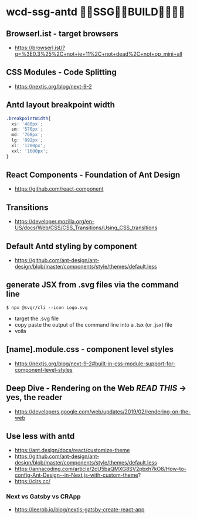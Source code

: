 # wcd-ssg-antd 🐜🐜SSG🐜🐜BUILD🐜🐜🐜🐜

## Browserl.ist - target browsers 
- https://browserl.ist/?q=%3E0.3%25%2C+not+ie+11%2C+not+dead%2C+not+op_mini+all

## CSS Modules - Code Splitting
- https://nextjs.org/blog/next-9-2

## Antd layout breakpoint width
```css
.breakpointWidth{
  xs: '480px';
  sm: '576px';
  md: '768px';
  lg: '992px';
  xl: '1200px';
  xxl: '1600px';
}
```
## React Components - Foundation of Ant Design
- https://github.com/react-component

## Transitions
- https://developer.mozilla.org/en-US/docs/Web/CSS/CSS_Transitions/Using_CSS_transitions

## Default Antd styling by component
- https://github.com/ant-design/ant-design/blob/master/components/style/themes/default.less

## generate JSX from .svg files via the command line
```git
$ npx @svgr/cli --icon Logo.svg
```
- target the .svg file
- copy paste the output of the command line into a .tsx (or .jsx) file
- voila 
## [name].module.css - component level styles 
- https://nextjs.org/blog/next-9-2#built-in-css-module-support-for-component-level-styles

## Deep Dive - Rendering on the Web *READ THIS* &rarr; yes, the reader 
- https://developers.google.com/web/updates/2019/02/rendering-on-the-web

## Use less with antd
- https://ant.design/docs/react/customize-theme
- https://github.com/ant-design/ant-design/blob/master/components/style/themes/default.less
- https://annacoding.com/article/2cU5baQMXG8SV2pbxh7kO8/How-to-config-Ant-Design--in-Next.js-with-custom-theme?
- https://clrs.cc/


### Next vs Gatsby vs CRApp
- https://leerob.io/blog/nextjs-gatsby-create-react-app
